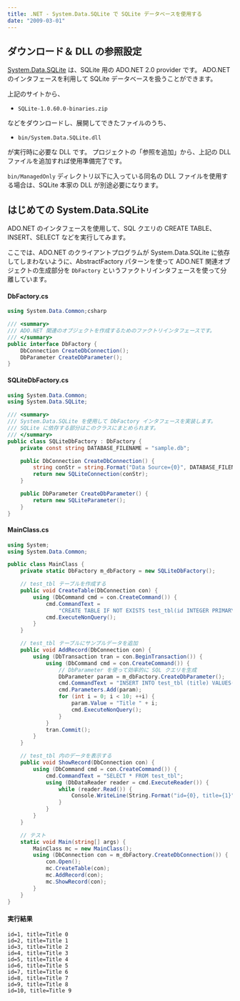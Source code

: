 ```yaml
---
title: .NET - System.Data.SQLite で SQLite データベースを使用する
date: "2009-03-01"
---
```


ダウンロード＆ DLL の参照設定
----

[System.Data.SQLite](https://system.data.sqlite.org/) は、SQLite 用の ADO.NET 2.0 provider です。
ADO.NET のインタフェースを利用して SQLite データベースを扱うことができます。

上記のサイトから、

- `SQLite-1.0.60.0-binaries.zip`

などをダウンロードし、展開してできたファイルのうち、

- `bin/System.Data.SQLite.dll`

が実行時に必要な DLL です。
プロジェクトの「参照を追加」から、上記の DLL ファイルを追加すれば使用準備完了です。

`bin/ManagedOnly` ディレクトリ以下に入っている同名の DLL ファイルを使用する場合は、SQLite 本家の DLL が別途必要になります。


はじめての System.Data.SQLite
----

ADO.NET のインタフェースを使用して、SQL クエリの CREATE TABLE、INSERT、SELECT などを実行してみます。

ここでは、ADO.NET のクライアントプログラムが System.Data.SQLite に依存してしまわないように、AbstractFactory パターンを使って ADO.NET 関連オブジェクトの生成部分を `DbFactory` というファクトリインタフェースを使って分離しています。

#### DbFactory.cs

~~~ csharp
using System.Data.Common;csharp

/// <summary>
/// ADO.NET 関連のオブジェクトを作成するためのファクトリインタフェースです。
/// </summary>
public interface DbFactory {
    DbConnection CreateDbConnection();
    DbParameter CreateDbParameter();
}
~~~

#### SQLiteDbFactory.cs

~~~ csharp
using System.Data.Common;
using System.Data.SQLite;

/// <summary>
/// System.Data.SQLite を使用して DbFactory インタフェースを実装します。
/// SQLite に依存する部分はこのクラスにまとめられます。
/// </summary>
public class SQLiteDbFactory : DbFactory {
    private const string DATABASE_FILENAME = "sample.db";

    public DbConnection CreateDbConnection() {
        string conStr = string.Format("Data Source={0}", DATABASE_FILENAME);
        return new SQLiteConnection(conStr);
    }

    public DbParameter CreateDbParameter() {
        return new SQLiteParameter();
    }
}
~~~

#### MainClass.cs

~~~ csharp
using System;
using System.Data.Common;

public class MainClass {
    private static DbFactory m_dbFactory = new SQLiteDbFactory();

    // test_tbl テーブルを作成する
    public void CreateTable(DbConnection con) {
        using (DbCommand cmd = con.CreateCommand()) {
            cmd.CommandText =
                "CREATE TABLE IF NOT EXISTS test_tbl(id INTEGER PRIMARY KEY, title TEXT)";
            cmd.ExecuteNonQuery();
        }
    }

    // test_tbl テーブルにサンプルデータを追加
    public void AddRecord(DbConnection con) {
        using (DbTransaction tran = con.BeginTransaction()) {
            using (DbCommand cmd = con.CreateCommand()) {
                // DbParameter を使って効率的に SQL クエリを生成
                DbParameter param = m_dbFactory.CreateDbParameter();
                cmd.CommandText = "INSERT INTO test_tbl (title) VALUES(?)";
                cmd.Parameters.Add(param);
                for (int i = 0; i < 10; ++i) {
                    param.Value = "Title " + i;
                    cmd.ExecuteNonQuery();
                }
            }
            tran.Commit();
        }
    }

    // test_tbl 内のデータを表示する
    public void ShowRecord(DbConnection con) {
        using (DbCommand cmd = con.CreateCommand()) {
            cmd.CommandText = "SELECT * FROM test_tbl";
            using (DbDataReader reader = cmd.ExecuteReader()) {
                while (reader.Read()) {
                    Console.WriteLine(String.Format("id={0}, title={1}", reader[0], reader[1]));
                }
            }
        }
    }

    // テスト
    static void Main(string[] args) {
        MainClass mc = new MainClass();
        using (DbConnection con = m_dbFactory.CreateDbConnection()) {
            con.Open();
            mc.CreateTable(con);
            mc.AddRecord(con);
            mc.ShowRecord(con);
        }
    }
}
~~~

#### 実行結果

~~~
id=1, title=Title 0
id=2, title=Title 1
id=3, title=Title 2
id=4, title=Title 3
id=5, title=Title 4
id=6, title=Title 5
id=7, title=Title 6
id=8, title=Title 7
id=9, title=Title 8
id=10, title=Title 9
~~~

